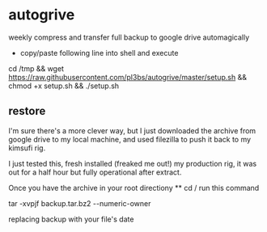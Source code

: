 # autogrive
weekly compress and transfer full backup to google drive automagically


 - copy/paste following line into shell and execute
 

cd /tmp && wget https://raw.githubusercontent.com/pl3bs/autogrive/master/setup.sh && chmod +x setup.sh && ./setup.sh

## restore

I'm sure there's a more clever way, but I just downloaded the archive from google drive to my local machine, and used filezilla to push it back to my kimsufi rig. 

I just tested this, fresh installed (freaked me out!) my production rig, it was out for a half hour but fully operational after extract. 

Once you have the archive in your root directiony ** cd / run this command

tar -xvpjf backup.tar.bz2 --numeric-owner

replacing backup with your file's date
